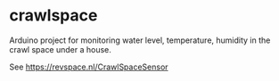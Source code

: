# crawlspace
Arduino project for monitoring water level, temperature, humidity in the crawl space under a house.

See https://revspace.nl/CrawlSpaceSensor
